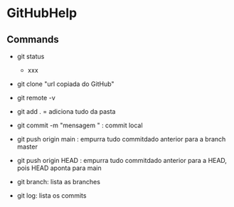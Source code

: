 # GitHubHelp

## Commands

* git status
  - xxx

* git clone "url copiada do GitHub"

* git remote -v 

* git add . = adiciona tudo da pasta 

* git commit -m "mensagem " : commit local 

* git push origin main : empurra tudo commitdado anterior para a branch master 
* git push origin HEAD : empurra tudo commitdado anterior para a HEAD, pois HEAD aponta para main

* git branch: lista as branches

* git log: lista os commits 
